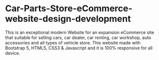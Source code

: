 # Car-Parts-Store-eCommerce-website-design-development
This is an exceptional modern Website for an expansion eCommerce site that suitable for selling cars, car dealer, car renting, car workshop, auto accessories and all types of vehicle store. This website made with Bootstrap 5, HTML5, CSS3 &amp; Javascript and it is 100% responsive for all device.
